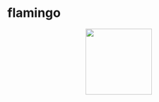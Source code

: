 # flamingo

<p align="center">
    <img src="https://github.com/mozilla-ai/flamingo/blob/main/assets/flamingo.png" height="150">
</p>
